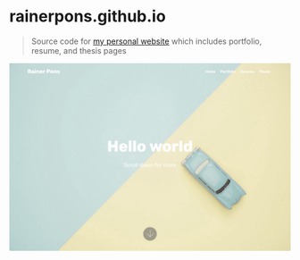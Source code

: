 # rainerpons.github.io

> Source code for [my personal website](rainerpons.github.io) which includes portfolio, resume, and thesis pages



![Personal Website Screenshot](https://raw.githubusercontent.com/rainerpons/rainerpons.github.io/master/assets/images/personal-website-1046x697.jpg)
